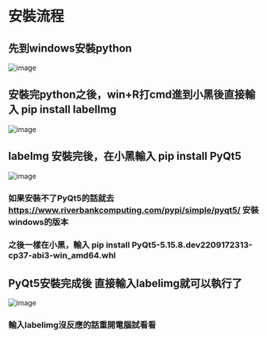 # 安裝流程
## 先到windows安裝python
![image](https://user-images.githubusercontent.com/79627981/194733791-ad5b09aa-fc28-414b-815d-a691a26c1a89.png)

## 安裝完python之後，win+R打cmd進到小黑後直接輸入 pip install labelImg
![image](https://user-images.githubusercontent.com/79627981/194733956-b46be17d-d030-40d0-b976-952bf5eb4c43.png)

## labelmg 安裝完後，在小黑輸入 pip install PyQt5
![image](https://user-images.githubusercontent.com/79627981/194734001-349c36ad-cc55-426f-b23f-991c9db07da4.png)
### 如果安裝不了PyQt5的話就去 https://www.riverbankcomputing.com/pypi/simple/pyqt5/ 安裝windows的版本
### 之後一樣在小黑，輸入 pip install PyQt5-5.15.8.dev2209172313-cp37-abi3-win_amd64.whl


## PyQt5安裝完成後 直接輸入labelimg就可以執行了
![image](https://user-images.githubusercontent.com/79627981/194734031-1a131795-1901-4195-ae2e-50b9e9f64440.png)
### 輸入labelimg沒反應的話重開電腦試看看
